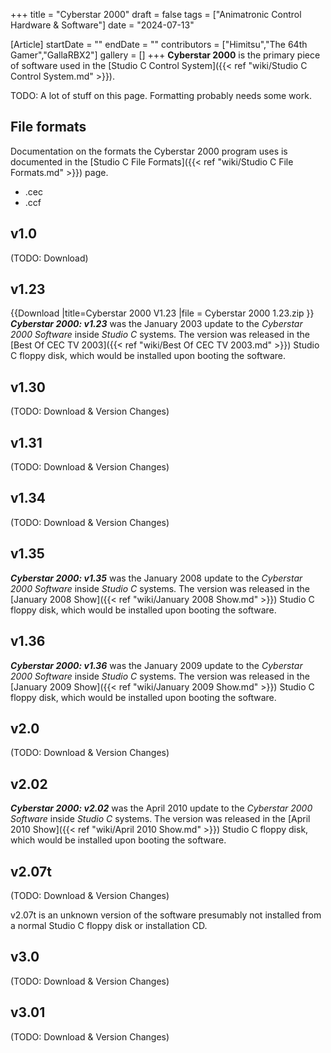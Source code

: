 +++
title = "Cyberstar 2000"
draft = false
tags = ["Animatronic Control Hardware & Software"]
date = "2024-07-13"

[Article]
startDate = ""
endDate = ""
contributors = ["Himitsu","The 64th Gamer","GallaRBX2"]
gallery = []
+++
<b>Cyberstar 2000</b> is the primary piece of software used in the [Studio C Control System]({{< ref "wiki/Studio C Control System.md" >}}).

TODO: A lot of stuff on this page. Formatting probably needs some work.

<h2> File formats </h2>
Documentation on the formats the Cyberstar 2000 program uses is documented in the [Studio C File Formats]({{< ref "wiki/Studio C File Formats.md" >}}) page.

* .cec
* .ccf

<h2> v1.0 </h2>
(TODO: Download)

<h2> v1.23 </h2>
{{Download
|title=Cyberstar 2000 V1.23
|file = Cyberstar 2000 1.23.zip
}}
<b><i>Cyberstar 2000: v1.23</b></i> was the January 2003 update to the <i>Cyberstar 2000 Software</i> inside <i>Studio C</i> systems. The version was released in the [Best Of CEC TV 2003]({{< ref "wiki/Best Of CEC TV 2003.md" >}}) Studio C floppy disk, which would be installed upon booting the software.

<h2> v1.30 </h2>
(TODO: Download & Version Changes)

<h2> v1.31 </h2>
(TODO: Download & Version Changes)

<h2> v1.34 </h2>
(TODO: Download & Version Changes)

<h2> v1.35 </h2>
<b><i>Cyberstar 2000: v1.35</b></i> was the January 2008 update to the <i>Cyberstar 2000 Software</i> inside <i>Studio C</i> systems. The version was released in the [January 2008 Show]({{< ref "wiki/January 2008 Show.md" >}}) Studio C floppy disk, which would be installed upon booting the software.

<h2> v1.36 </h2>
<b><i>Cyberstar 2000: v1.36</b></i> was the January 2009 update to the <i>Cyberstar 2000 Software</i> inside <i>Studio C</i> systems. The version was released in the [January 2009 Show]({{< ref "wiki/January 2009 Show.md" >}}) Studio C floppy disk, which would be installed upon booting the software.

<h2> v2.0 </h2>
(TODO: Download & Version Changes)

<h2> v2.02 </h2>
<b><i>Cyberstar 2000: v2.02</b></i> was the April 2010 update to the <i>Cyberstar 2000 Software</i> inside <i>Studio C</i> systems. The version was released in the [April 2010 Show]({{< ref "wiki/April 2010 Show.md" >}}) Studio C floppy disk, which would be installed upon booting the software.

<h2> v2.07t </h2>
(TODO: Download & Version Changes)

v2.07t is an unknown version of the software presumably not installed from a normal Studio C floppy disk or installation CD.

<h2> v3.0 </h2>
(TODO: Download & Version Changes)

<h2> v3.01 </h2>
(TODO: Download & Version Changes)